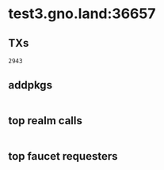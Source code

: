 # test3.gno.land:36657

## TXs
```
2943
```

## addpkgs
```
```

## top realm calls
```
```

## top faucet requesters
```
```

